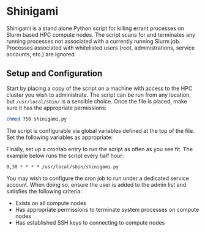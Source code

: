 # Shinigami

Shinigami is a stand alone Python script for killing errant processes on Slurm based HPC compute nodes.
The script scans for and terminates any running processes not associated with a currently running Slurm job.
Processes associated with whitelisted users (root, administrations, service accounts, etc.) are ignored.

## Setup and Configuration

Start by placing a copy of the script on a machine with access to the HPC cluster you wish to administrate.
The script can be run from any location, but  `/usr/local/sbin/` is a sensible choice.
Once the file is placed, make sure it has the appropriate permissions:

```bash
chmod 750 shinigami.py
```

The script is configurable via global variables defined at the top of the file.
Set the following variables as appropriate:


Finally, set up a crontab entry to run the script as often as you see fit.
The example below runs the script every half hour:

```cron
0,30 * * * * /usr/local/sbin/shinigami.py
```

You may wish to configure the cron job to run under a dedicated service account.
When doing so, ensure the user is added to the admin list and satisfies the following criteria:
- Exists on all compute nodes
- Has appropriate permissions to terminate system processes on compute nodes
- Has established SSH keys to connecting to compute nodes
